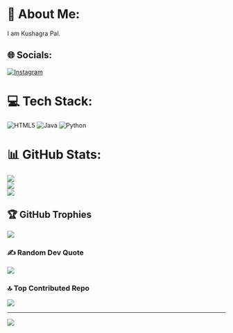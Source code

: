 # 💫 About Me:
I am Kushagra Pal.<br>


## 🌐 Socials:
[![Instagram](https://img.shields.io/badge/Instagram-%23E4405F.svg?logo=Instagram&logoColor=white)](https://instagram.com/thekushagrapal) 

# 💻 Tech Stack:
![HTML5](https://img.shields.io/badge/html5-%23E34F26.svg?style=for-the-badge&logo=html5&logoColor=white) ![Java](https://img.shields.io/badge/java-%23ED8B00.svg?style=for-the-badge&logo=openjdk&logoColor=white) ![Python](https://img.shields.io/badge/python-%23E34F26.svg?style=for-the-badge&logo=python&logoColor=white)
# 📊 GitHub Stats:
![](https://github-readme-stats.vercel.app/api?username=Master-kp&theme=dark&hide_border=false&include_all_commits=false&count_private=false)<br/>
![](https://github-readme-streak-stats.herokuapp.com/?user=Master-kp&theme=dark&hide_border=false)<br/>
![](https://github-readme-stats.vercel.app/api/top-langs/?username=Master-kp&theme=dark&hide_border=false&include_all_commits=false&count_private=false&layout=compact)

## 🏆 GitHub Trophies
![](https://github-profile-trophy.vercel.app/?username=Master-kp&theme=radical&no-frame=false&no-bg=false&margin-w=4)

### ✍️ Random Dev Quote
![](https://quotes-github-readme.vercel.app/api?type=horizontal&theme=dark)

### 🔝 Top Contributed Repo
![](https://github-contributor-stats.vercel.app/api?username=Master-kp&limit=5&theme=dark&combine_all_yearly_contributions=true)

---
[![](https://visitcount.itsvg.in/api?id=Master-kp&icon=0&color=0)](https://visitcount.itsvg.in)

<!-- Proudly created with GPRM ( https://gprm.itsvg.in ) -->